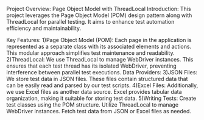 Project Overview: Page Object Model with ThreadLocal
Introduction:
This project leverages the Page Object Model (POM) design pattern along with ThreadLocal for parallel testing. It aims to enhance test automation efficiency and maintainability.

Key Features:
1)Page Object Model (POM): Each page in the application is represented as a separate class with its associated elements and actions. This modular approach simplifies test maintenance and readability.
2)ThreadLocal: We use ThreadLocal to manage WebDriver instances. This ensures that each test thread has its isolated WebDriver, preventing interference between parallel test executions.
Data Providers:
3)JSON Files: We store test data in JSON files. These files contain structured data that can be easily read and parsed by our test scripts.
4)Excel Files: Additionally, we use Excel files as another data source. Excel provides tabular data organization, making it suitable for storing test data.
5)Writing Tests:
    Create test classes using the POM structure.
    Utilize ThreadLocal to manage WebDriver instances.
    Fetch test data from JSON or Excel files as needed.

